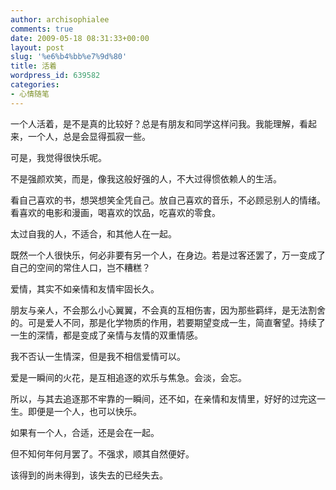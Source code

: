 ```yaml
---
author: archisophialee
comments: true
date: 2009-05-18 08:31:33+00:00
layout: post
slug: '%e6%b4%bb%e7%9d%80'
title: 活着
wordpress_id: 639582
categories:
- 心情随笔
---
```


一个人活着，是不是真的比较好？总是有朋友和同学这样问我。我能理解，看起来，一个人，总是会显得孤寂一些。

 

可是，我觉得很快乐呢。

 

不是强颜欢笑，而是，像我这般好强的人，不大过得惯依赖人的生活。

 

看自己喜欢的书，想哭想笑全凭自己。放自己喜欢的音乐，不必顾忌别人的情绪。看喜欢的电影和漫画，喝喜欢的饮品，吃喜欢的零食。

 

太过自我的人，不适合，和其他人在一起。

 

既然一个人很快乐，何必非要有另一个人，在身边。若是过客还罢了，万一变成了自己的空间的常住人口，岂不糟糕？

 

爱情，其实不如亲情和友情牢固长久。

 

朋友与亲人，不会那么小心翼翼，不会真的互相伤害，因为那些羁绊，是无法割舍的。可是爱人不同，那是化学物质的作用，若要期望变成一生，简直奢望。持续了一生的深情，都是变成了亲情与友情的双重情感。

 

我不否认一生情深，但是我不相信爱情可以。

 

爱是一瞬间的火花，是互相追逐的欢乐与焦急。会淡，会忘。

 

所以，与其去追逐那不牢靠的一瞬间，还不如，在亲情和友情里，好好的过完这一生。即便是一个人，也可以快乐。

 

如果有一个人，合适，还是会在一起。

 

但不知何年何月罢了。不强求，顺其自然便好。

 

该得到的尚未得到，该失去的已经失去。
